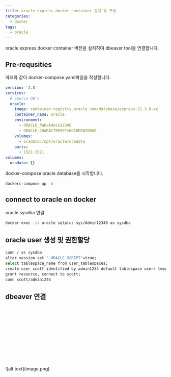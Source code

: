 ```yaml
---
title: oracle express docker container 설치 및 구성 
categories:
  - docker 
tags:
  - oracle
---
```


oracle express docker container 버전을 설치하여 dbeaver tool을 연결합니다.

##  Pre-requsities
아래와 같이 docker-compose.yaml파일을 작성합니다.  

```yaml
version: '3.8'
services:
  # Source DB's
  oracle:
    image: container-registry.oracle.com/database/express:21.3.0-xe
    container_name: oracle
    environment:
      - ORACLE_PWD=Admin12340
      - ORACLE_CHARACTERSET=KO16MSWIN949
    volumes:
      - oradata:/opt/oracle/oradata
    ports:
      - 1521:1521
volumes:
  oradata: {}
```

docker-compose oracle database를 시작합니다.

```bash
dockerc-compose up -d 
```

## connect to oracle on docker

oracle sysdba 연결

```bash
docker exec -it oracle sqlplus sys/Admin12340 as sysdba
```
## oracle user 생성 및 권한할당 
```bash
conn / as sysdba
alter session set "_ORACLE_SCRIPT"=true;
select tablespace_name from user_tablespaces;
create user scott identified by admin1234 default tablespace users temporary tablespace temp;
grant resource, connect to scott;
conn scott/admin1234
```

## dbeaver 연결

<figure style="width: 100%" class="align-center">
  <img src="{{ site.url }}{{ site.baseurl }}/assets/images/docker/create-connect-for-oracle.png" alt="">
  <figcaption></figcaption>
</figure> 

<figure style="width: 100%" class="align-center">
  <img src="{{ site.url }}{{ site.baseurl }}/assets/images/docker/select-oracle.png" alt="">
  <figcaption></figcaption>
</figure> 

<figure style="width: 100%" class="align-center">
  <img src="{{ site.url }}{{ site.baseurl }}/assets/images/docker/set-oracle-info.png" alt="">
  <figcaption></figcaption>
</figure> 

<figure style="width: 100%" class="align-center">
  <img src="{{ site.url }}{{ site.baseurl }}/assets/images/docker/download-oracle-driver.png" alt="">
  <figcaption></figcaption>
</figure> 

<figure style="width: 100%" class="align-center">
  <img src="{{ site.url }}{{ site.baseurl }}/assets/images/docker/starting-oracle.png" alt="">
  <figcaption></figcaption>
</figure> 

<figure style="width: 100%" class="align-center">
  <img src="{{ site.url }}{{ site.baseurl }}/assets/images/docker/oracle-connected.png" alt="">
  <figcaption></figcaption>
</figure> 
![alt text](image.png)
